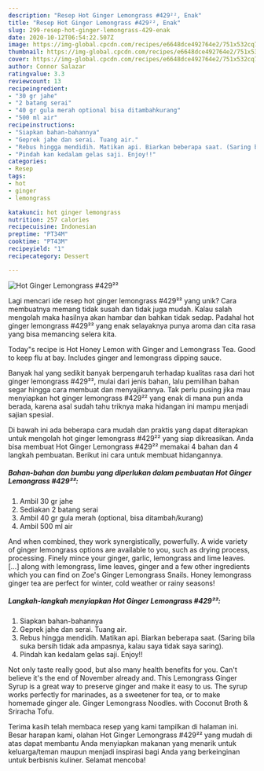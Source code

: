 ```yaml
---
description: "Resep Hot Ginger Lemongrass #429²², Enak"
title: "Resep Hot Ginger Lemongrass #429²², Enak"
slug: 299-resep-hot-ginger-lemongrass-429-enak
date: 2020-10-12T06:54:22.507Z
image: https://img-global.cpcdn.com/recipes/e6648dce492764e2/751x532cq70/hot-ginger-lemongrass-429-foto-resep-utama.jpg
thumbnail: https://img-global.cpcdn.com/recipes/e6648dce492764e2/751x532cq70/hot-ginger-lemongrass-429-foto-resep-utama.jpg
cover: https://img-global.cpcdn.com/recipes/e6648dce492764e2/751x532cq70/hot-ginger-lemongrass-429-foto-resep-utama.jpg
author: Connor Salazar
ratingvalue: 3.3
reviewcount: 13
recipeingredient:
- "30 gr jahe"
- "2 batang serai"
- "40 gr gula merah optional bisa ditambahkurang"
- "500 ml air"
recipeinstructions:
- "Siapkan bahan-bahannya"
- "Geprek jahe dan serai. Tuang air."
- "Rebus hingga mendidih. Matikan api. Biarkan beberapa saat. (Saring bila suka bersih tidak ada ampasnya, kalau saya tidak saya saring)."
- "Pindah kan kedalam gelas saji. Enjoy!!"
categories:
- Resep
tags:
- hot
- ginger
- lemongrass

katakunci: hot ginger lemongrass 
nutrition: 257 calories
recipecuisine: Indonesian
preptime: "PT34M"
cooktime: "PT43M"
recipeyield: "1"
recipecategory: Dessert

---
```



![Hot Ginger Lemongrass #429²²](https://img-global.cpcdn.com/recipes/e6648dce492764e2/751x532cq70/hot-ginger-lemongrass-429-foto-resep-utama.jpg)

Lagi mencari ide resep hot ginger lemongrass #429²² yang unik? Cara membuatnya memang tidak susah dan tidak juga mudah. Kalau salah mengolah maka hasilnya akan hambar dan bahkan tidak sedap. Padahal hot ginger lemongrass #429²² yang enak selayaknya punya aroma dan cita rasa yang bisa memancing selera kita.

Today&#34;s recipe is Hot Honey Lemon with Ginger and Lemongrass Tea. Good to keep flu at bay. Includes ginger and lemongrass dipping sauce.

Banyak hal yang sedikit banyak berpengaruh terhadap kualitas rasa dari hot ginger lemongrass #429²², mulai dari jenis bahan, lalu pemilihan bahan segar hingga cara membuat dan menyajikannya. Tak perlu pusing jika mau menyiapkan hot ginger lemongrass #429²² yang enak di mana pun anda berada, karena asal sudah tahu triknya maka hidangan ini mampu menjadi sajian spesial.


Di bawah ini ada beberapa cara mudah dan praktis yang dapat diterapkan untuk mengolah hot ginger lemongrass #429²² yang siap dikreasikan. Anda bisa membuat Hot Ginger Lemongrass #429²² memakai 4 bahan dan 4 langkah pembuatan. Berikut ini cara untuk membuat hidangannya.

<!--inarticleads1-->

##### Bahan-bahan dan bumbu yang diperlukan dalam pembuatan Hot Ginger Lemongrass #429²²:

1. Ambil 30 gr jahe
1. Sediakan 2 batang serai
1. Ambil 40 gr gula merah (optional, bisa ditambah/kurang)
1. Ambil 500 ml air


And when combined, they work synergistically, powerfully. A wide variety of ginger lemongrass options are available to you, such as drying process, processing. Finely mince your ginger, garlic, lemongrass and lime leaves. […] along with lemongrass, lime leaves, ginger and a few other ingredients which you can find on Zoe&#39;s Ginger Lemongrass Snails. Honey lemongrass ginger tea are perfect for winter, cold weather or rainy seasons! 

<!--inarticleads2-->

##### Langkah-langkah menyiapkan Hot Ginger Lemongrass #429²²:

1. Siapkan bahan-bahannya
1. Geprek jahe dan serai. Tuang air.
1. Rebus hingga mendidih. Matikan api. Biarkan beberapa saat. (Saring bila suka bersih tidak ada ampasnya, kalau saya tidak saya saring).
1. Pindah kan kedalam gelas saji. Enjoy!!


Not only taste really good, but also many health benefits for you. Can&#39;t believe it&#39;s the end of November already and. This Lemongrass Ginger Syrup is a great way to preserve ginger and make it easy to us. The syrup works perfectly for marinades, as a sweetener for tea, or to make homemade ginger ale. Ginger Lemongrass Noodles. with Coconut Broth &amp; Sriracha Tofu. 

Terima kasih telah membaca resep yang kami tampilkan di halaman ini. Besar harapan kami, olahan Hot Ginger Lemongrass #429²² yang mudah di atas dapat membantu Anda menyiapkan makanan yang menarik untuk keluarga/teman maupun menjadi inspirasi bagi Anda yang berkeinginan untuk berbisnis kuliner. Selamat mencoba!

